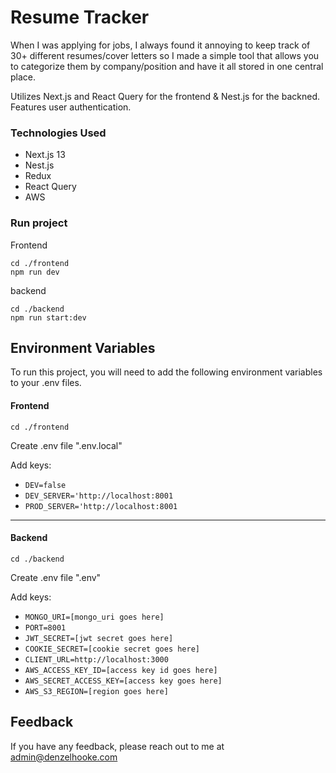 # Resume Tracker
When I was applying for jobs, I always found it annoying to keep track of 30+ different resumes/cover letters so I made a simple tool that allows you to categorize them by company/position and have it all stored in one central place. 

Utilizes Next.js and React Query for the frontend & Nest.js for the backned. Features user authentication. 

### Technologies Used
- Next.js 13
- Nest.js
- Redux
- React Query
- AWS





### Run project
Frontend
```
cd ./frontend
npm run dev
```
backend
```
cd ./backend
npm run start:dev
```

    
## Environment Variables

To run this project, you will need to add the following environment variables to your .env files. 

#### Frontend


```
cd ./frontend 
```

Create .env file ".env.local"

Add keys: 
- `DEV=false`
- `DEV_SERVER='http://localhost:8001`
- `PROD_SERVER='http://localhost:8001`
----
#### Backend


```
cd ./backend
```

Create .env file ".env"

Add keys: 
- `MONGO_URI=[mongo_uri goes here]`
- `PORT=8001`
- `JWT_SECRET=[jwt secret goes here]`
- `COOKIE_SECRET=[cookie secret goes here]`
- `CLIENT_URL=http://localhost:3000`
- `AWS_ACCESS_KEY_ID=[access key id goes here]`
- `AWS_SECRET_ACCESS_KEY=[access key goes here]`
- `AWS_S3_REGION=[region goes here]`




## Feedback

If you have any feedback, please reach out to me at admin@denzelhooke.com


